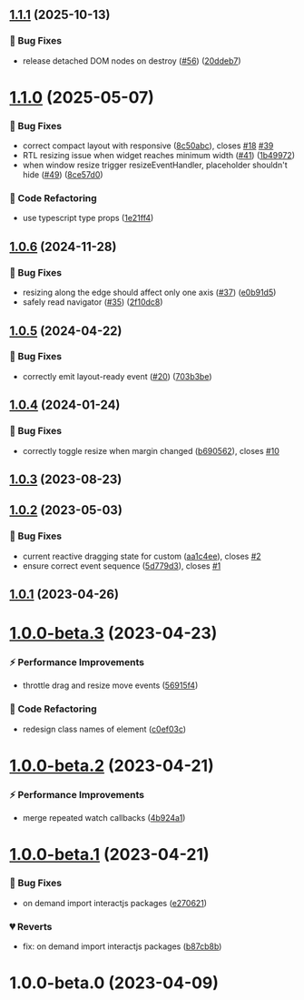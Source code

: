 ## [1.1.1](https://github.com/qmhc/grid-layout-plus/compare/v1.1.0...v1.1.1) (2025-10-13)

### 🐞 Bug Fixes

- release detached DOM nodes on destroy ([#56](https://github.com/qmhc/grid-layout-plus/issues/56)) ([20ddeb7](https://github.com/qmhc/grid-layout-plus/commit/20ddeb7d3efcf2ef3e9f14e87f3b548452e022d7))

# [1.1.0](https://github.com/qmhc/grid-layout-plus/compare/v1.0.6...v1.1.0) (2025-05-07)

### 🐞 Bug Fixes

- correct compact layout with responsive ([8c50abc](https://github.com/qmhc/grid-layout-plus/commit/8c50abc5241df3735a5ed44dabdc2db6b2b5e670)), closes [#18](https://github.com/qmhc/grid-layout-plus/issues/18) [#39](https://github.com/qmhc/grid-layout-plus/issues/39)
- RTL resizing issue when widget reaches minimum width ([#41](https://github.com/qmhc/grid-layout-plus/issues/41)) ([1b49972](https://github.com/qmhc/grid-layout-plus/commit/1b49972abe8bf13a501185ab3c95b4a097337c51))
- when window resize trigger resizeEventHandler, placeholder shouldn't hide ([#49](https://github.com/qmhc/grid-layout-plus/issues/49)) ([8ce57d0](https://github.com/qmhc/grid-layout-plus/commit/8ce57d0c79cbf5948fd2e85cd2f215d128d2133a))

### 🔨 Code Refactoring

- use typescript type props ([1e21ff4](https://github.com/qmhc/grid-layout-plus/commit/1e21ff4c280f43d93ae9d799254090a1d68b9c4e))

## [1.0.6](https://github.com/qmhc/grid-layout-plus/compare/v1.0.5...v1.0.6) (2024-11-28)

### 🐞 Bug Fixes

- resizing along the edge should affect only one axis ([#37](https://github.com/qmhc/grid-layout-plus/issues/37)) ([e0b91d5](https://github.com/qmhc/grid-layout-plus/commit/e0b91d545a80516c03d193b6bdbe96d76f76b55c))
- safely read navigator ([#35](https://github.com/qmhc/grid-layout-plus/issues/35)) ([2f10dc8](https://github.com/qmhc/grid-layout-plus/commit/2f10dc8978725ef9fdcda9edbc2d7a63e3e5ac53))

## [1.0.5](https://github.com/qmhc/grid-layout-plus/compare/v1.0.4...v1.0.5) (2024-04-22)

### 🐞 Bug Fixes

- correctly emit layout-ready event ([#20](https://github.com/qmhc/grid-layout-plus/issues/20)) ([703b3be](https://github.com/qmhc/grid-layout-plus/commit/703b3beeeb50bc29e5f2ddcf805be201b66396af))

## [1.0.4](https://github.com/qmhc/grid-layout-plus/compare/v1.0.3...v1.0.4) (2024-01-24)

### 🐞 Bug Fixes

- correctly toggle resize when margin changed ([b690562](https://github.com/qmhc/grid-layout-plus/commit/b690562f3671364e4bb33f436f0d834416239acb)), closes [#10](https://github.com/qmhc/grid-layout-plus/issues/10)

## [1.0.3](https://github.com/qmhc/grid-layout-plus/compare/v1.0.2...v1.0.3) (2023-08-23)

## [1.0.2](https://github.com/qmhc/grid-layout-plus/compare/v1.0.1...v1.0.2) (2023-05-03)

### 🐞 Bug Fixes

- current reactive dragging state for custom ([aa1c4ee](https://github.com/qmhc/grid-layout-plus/commit/aa1c4ee28fe48f95ec50af2c99f6af1397a280f4)), closes [#2](https://github.com/qmhc/grid-layout-plus/issues/2)
- ensure correct event sequence ([5d779d3](https://github.com/qmhc/grid-layout-plus/commit/5d779d313033cbbfda91fce6fcd46097e09d4000)), closes [#1](https://github.com/qmhc/grid-layout-plus/issues/1)

## [1.0.1](https://github.com/qmhc/grid-layout-plus/compare/v1.0.0-beta.3...v1.0.1) (2023-04-26)

# [1.0.0-beta.3](https://github.com/qmhc/grid-layout-plus/compare/v1.0.0-beta.2...v1.0.0-beta.3) (2023-04-23)

### ⚡ Performance Improvements

- throttle drag and resize move events ([56915f4](https://github.com/qmhc/grid-layout-plus/commit/56915f469a671f1a5e0b9b3077601c54b87c4839))

### 🔨 Code Refactoring

- redesign class names of element ([c0ef03c](https://github.com/qmhc/grid-layout-plus/commit/c0ef03c18f801dc4dc3632c53683258bddf09aee))

# [1.0.0-beta.2](https://github.com/qmhc/grid-layout-plus/compare/v1.0.0-beta.1...v1.0.0-beta.2) (2023-04-21)

### ⚡ Performance Improvements

- merge repeated watch callbacks ([4b924a1](https://github.com/qmhc/grid-layout-plus/commit/4b924a13364920ff5944b584c3485aadcf99d4e9))

# [1.0.0-beta.1](https://github.com/qmhc/grid-layout-plus/compare/v1.0.0-beta.0...v1.0.0-beta.1) (2023-04-21)

### 🐞 Bug Fixes

- on demand import interactjs packages ([e270621](https://github.com/qmhc/grid-layout-plus/commit/e270621996f806eaa023995f9328a004af2bbcb9))

### 💔 Reverts

- fix: on demand import interactjs packages ([b87cb8b](https://github.com/qmhc/grid-layout-plus/commit/b87cb8bea7d165179123383344297536980bcc11))

# 1.0.0-beta.0 (2023-04-09)
